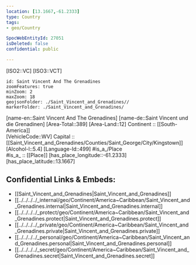 ```yaml
---
location: [13.1667,-61.2333] 
type: Country
tags:
- geo/Country

SpocWebEntityId: 27051
isDeleted: false
confidential: public

---
```

[ISO2::VC] 
[ISO3::VCT] 

```leaflet
id: Saint Vincent And The Grenadines
zoomFeatures: true 
minZoom: 2 
maxZoom: 18
geojsonFolder: ./Saint_Vincent_and_Grenadines//
markerFolder: ./Saint_Vincent_and_Grenadines/
```

[name-en::Saint Vincent And The Grenadines] 
[name-de::Saint Vincent und die Grenadinen] 
[Area-Total::389] 
[Area-Land::12] 
Continent :: [[South-America]]  
[VehicleCode::WV] 
Capital :: [[Saint_Vincent_and_Grenadines/Counties/Saint_George/City/Kingstown]]  
[Alcohol-l::5.4] 
[Language-Id::499] 
#is_a_/Place  
#is_a_ :: [[Place]] 
[has_place_longitude::-61.2333] 
[has_place_latitude::13.1667] 



## Confidential Links & Embeds: 
- [[Saint_Vincent_and_Grenadines|Saint_Vincent_and_Grenadines]] 
- [[../../../../_internal/geo/Continent/America~Caribbean/Saint_Vincent_and_Grenadines.internal|Saint_Vincent_and_Grenadines.internal]] 
- [[../../../../_protect/geo/Continent/America~Caribbean/Saint_Vincent_and_Grenadines.protect|Saint_Vincent_and_Grenadines.protect]] 
- [[../../../../_private/geo/Continent/America~Caribbean/Saint_Vincent_and_Grenadines.private|Saint_Vincent_and_Grenadines.private]] 
- [[../../../../_personal/geo/Continent/America~Caribbean/Saint_Vincent_and_Grenadines.personal|Saint_Vincent_and_Grenadines.personal]] 
- [[../../../../_secret/geo/Continent/America~Caribbean/Saint_Vincent_and_Grenadines.secret|Saint_Vincent_and_Grenadines.secret]] 
